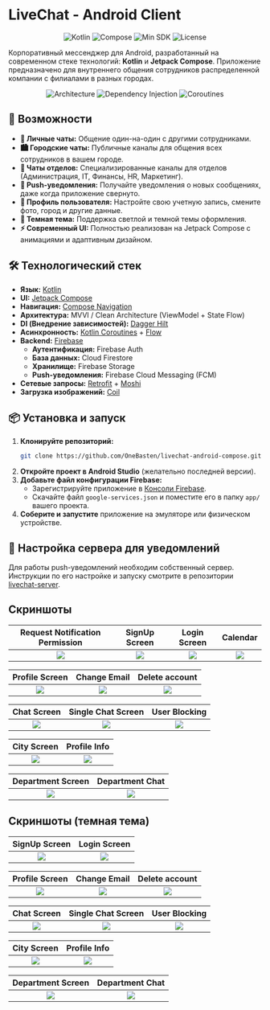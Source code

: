 # LiveChat - Android Client

<div align="center">

![Kotlin](https://img.shields.io/badge/Kotlin-1.9.21-blue?logo=kotlin)
![Compose](https://img.shields.io/badge/Jetpack%20Compose-1.5.4-brightgreen)
![Min SDK](https://img.shields.io/badge/min%20SDK-24-orange)
![License](https://img.shields.io/badge/license-MIT-lightgrey)

</div>

Корпоративный мессенджер для Android, разработанный на современном стеке технологий: **Kotlin** и **Jetpack Compose**. Приложение предназначено для внутреннего общения сотрудников распределенной компании с филиалами в разных городах.

<p align="center">
  <img src="https://img.shields.io/badge/Architecture-MVVI / Clean-yellow" alt="Architecture">
  <img src="https://img.shields.io/badge/DI-Hilt-important" alt="Dependency Injection">
  <img src="https://img.shields.io/badge/Async-Coroutines / Flow-9cf" alt="Coroutines">
</p>

## 🚀 Возможности

*   **📱 Личные чаты:** Общение один-на-один с другими сотрудниками.
*   **🏙️ Городские чаты:** Публичные каналы для общения всех сотрудников в вашем городе.
*   **🏢 Чаты отделов:** Специализированные каналы для отделов (Администрация, IT, Финансы, HR, Маркетинг).
*   **🔔 Push-уведомления:** Получайте уведомления о новых сообщениях, даже когда приложение свернуто.
*   **👤 Профиль пользователя:** Настройте свою учетную запись, смените фото, город и другие данные.
*   **🎨 Темная тема:** Поддержка светлой и темной темы оформления.
*   **⚡ Современный UI:** Полностью реализован на Jetpack Compose с анимациями и адаптивным дизайном.

## 🛠️ Технологический стек

*   **Язык:** [Kotlin](https://kotlinlang.org/)
*   **UI:** [Jetpack Compose](https://developer.android.com/jetpack/compose)
*   **Навигация:** [Compose Navigation](https://developer.android.com/jetpack/compose/navigation)
*   **Архитектура:** MVVI / Clean Architecture (ViewModel + State Flow)
*   **DI (Внедрение зависимостей):** [Dagger Hilt](https://dagger.dev/hilt/)
*   **Асинхронность:** [Kotlin Coroutines](https://kotlinlang.org/docs/coroutines-guide.html) + [Flow](https://kotlinlang.org/docs/flow.html)
*   **Backend:** [Firebase](https://firebase.google.com/)
    *   **Аутентификация:** Firebase Auth
    *   **База данных:** Cloud Firestore
    *   **Хранилище:** Firebase Storage
    *   **Push-уведомления:** Firebase Cloud Messaging (FCM)
*   **Сетевые запросы:** [Retrofit](https://square.github.io/retrofit/) + [Moshi](https://github.com/square/moshi)
*   **Загрузка изображений:** [Coil](https://coil-kt.github.io/coil/)

## 📦 Установка и запуск

1.  **Клонируйте репозиторий:**
    ```bash
    git clone https://github.com/OneBasten/livechat-android-compose.git
    ```
2.  **Откройте проект в Android Studio** (желательно последней версии).
3.  **Добавьте файл конфигурации Firebase:**
    *   Зарегистрируйте приложение в [Консоли Firebase](https://console.firebase.google.com/).
    *   Скачайте файл `google-services.json` и поместите его в папку `app/` вашего проекта.
4.  **Соберите и запустите** приложение на эмуляторе или физическом устройстве.

## 🔧 Настройка сервера для уведомлений

Для работы push-уведомлений необходим собственный сервер. Инструкции по его настройке и запуску смотрите в репозитории [livechat-server](https://github.com/OneBasten/livechat-server).

## Скриншоты

|      Request Notification Permission   |            SignUp Screen             |                Login Screen               |                Calendar                   |
| :----------------------------------: | :----------------------------------: | :---------------------------------------: | :---------------------------------------: |
| ![](screenshots/notifications.png)   | ![](screenshots/signup.png)          |        ![](screenshots/login.png)         |        ![](screenshots/calendar.png)      |

|            Profile Screen           |                Change Email                |                Delete account            |
| :----------------------------------:| :---------------------------------------:  | :---------------------------------------:|
| ![](screenshots/profilescreen.png)  |        ![](screenshots/changeemail.png)    |      ![](screenshots/deleteaccount.png)  | 

|            Chat Screen              |                Single Chat Screen         |                User Blocking             |
| :----------------------------------:| :---------------------------------------: | :---------------------------------------:|
| ![](screenshots/chatscreen.png)     |        ![](screenshots/singlechat.png)    |      ![](screenshots/profileblock.png)   | 

|            City Screen              |                Profile Info               |           
| :----------------------------------:| :---------------------------------------: |
| ![](screenshots/cityscreen.png)     |   ![](screenshots/profileinfochat.png)    |   

|            Department Screen          |                Department Chat           |           
| :----------------------------------:  | :---------------------------------------:|
| ![](screenshots/departmentscreen.png) |   ![](screenshots/departmentchat.png)    | 

## Скриншоты (темная тема)

|            SignUp Screen             |                Login Screen               |
| :----------------------------------: | :---------------------------------------: |
| ![](screenshots/signupblack.png)     |        ![](screenshots/loginblack.png)    |

|            Profile Screen           |                Change Email                |                Delete account            |
| :----------------------------------:| :---------------------------------------:  | :---------------------------------------:|
| ![](screenshots/profilescreenblack.png)  |        ![](screenshots/changeemailblack.png)    |      ![](screenshots/deleteaccountblack.png)  | 

|            Chat Screen              |                Single Chat Screen         |                User Blocking             |
| :----------------------------------:| :---------------------------------------: | :---------------------------------------:|
| ![](screenshots/chatscreenblack.png)     |        ![](screenshots/singlechatblack.png)    |      ![](screenshots/profileblockblack.png)   | 

|            City Screen               |                Profile Info               |           
| :----------------------------------: | :---------------------------------------: |
| ![](screenshots/cityscreenblack.png) |   ![](screenshots/profileinfochatblack.png)    |   

|            Department Screen               |                Department Chat            |           
| :----------------------------------:       | :---------------------------------------: |
| ![](screenshots/departmentscreenblack.png) |   ![](screenshots/departmentchatblack.png)| 



